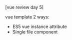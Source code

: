 [vue review day 5]

vue template
2 ways:
- ES5 vue instance attribute
- Single file component <template> code

things to remember : mustache {{}} and v-bind

mustache {{}}  very famous template syntax(used in other lang., frameworks as well)
v-bind : data connection between data value and HTML attributes(id, class, style, etc.)

JS expression can be used in vue template.
  ex: <p>{{message.split('').reverse().join() }}</p>
in that case, {{message}} must be binded in vue instance
JS declaration, 'if' cannot be used.
vue template should display simple results. so ex is not a good example.(use 'computed')

vue Directive : all the v- prefix series attributes.
  ex: <a v-if:"flag">blahblah</a>    <- if flag value is true, blahblah will appear.

major vue Directives to remember:
- v-if
- v-for
- v-show    <- equivalent to css:display:none. (not deleting, just hiding)
- v-bind    <- mapping HTMl basic attributes and vue data attr.
- v-on      <- for event
- v-model   <- for 'form'. limited use on certain tags <input><select><textarea> , etc.
v-model is similar to 2-way data binding of Angular...

Directives can pass events and parameters

computed vs methods:
computed - auto run upon data change (use caching- meaning it keeps value and return when needed)
methods - logic runs only when called (no caching)
 -> for repeated complicated calculations, computed might have better performance.

watch:
similar to computed, but suitable for more time-consuming async process.

<important> what is Async process?
- When wep app requests data, http request to server occurs.
- but you never know when the request can be responded, by the time JS code runs.
- so to prevent it from bothering other JS codes,
- you request data in some other area(Execution context) and wait for the response.
- This is Javascript Asynchronous process Logic.
